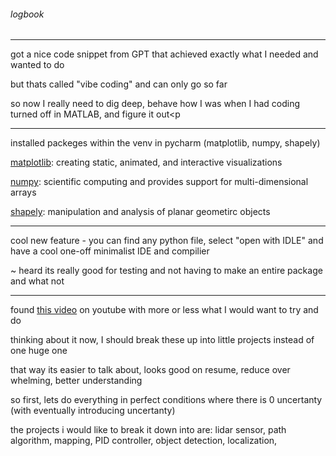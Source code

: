 ###### logbook

***

got a nice code snippet from GPT that achieved exactly what I needed and wanted to do<p>
but thats called "vibe coding" and can only go so far<p>
so now I really need to dig deep, behave how I was when I had coding turned off in MATLAB, and figure it out<p

***

installed packeges within the venv in pycharm (matplotlib, numpy, shapely) <p>
[matplotlib](https://matplotlib.org/stable/): creating static, animated, and interactive visualizations <p>
[numpy](https://numpy.org/devdocs/): scientific computing and provides support for multi-dimensional arrays <p>
[shapely](https://shapely.readthedocs.io/en/stable/index.html): manipulation and analysis of planar geometirc objects<p>

***

cool new feature - you can find any python file, select "open with IDLE" and have a cool one-off minimalist IDE and compilier <p>
~ heard its really good for testing and not having to make an entire package and what not <p>

***

found [this video](https://www.youtube.com/watch?v=Tllz7Ox2B3g&ab_channel=HobbyCoding) on youtube with more or less what I would want to try and do <p>
thinking about it now, I should break these up into little projects instead of one huge one <p>
that way its easier to talk about, looks good on resume, reduce over whelming, better understanding <p>
so first, lets do everything in perfect conditions where there is 0 uncertanty (with eventually introducing uncertanty)<p>
the projects i would like to break it down into are: lidar sensor, path algorithm, mapping, PID controller, object detection, localization, 
